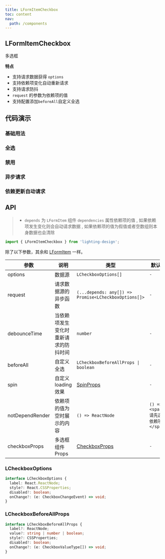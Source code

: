```yaml
---
title: LFormItemCheckbox
toc: content
nav:
  path: /components
---
```


## LFormItemCheckbox

多选框

**特点**

- 支持请求数据获得 `options`
- 支持依赖项变化自动重新请求
- 支持请求防抖
- `request` 的参数为依赖项的值
- 支持配置添加`beforeAll`自定义全选

## 代码演示

### 基础用法

<code src='./demos/Demo1.tsx'></code>

### 全选

<code src='./demos/Demo2.tsx'></code>

### 禁用

<code src='./demos/Demo3.tsx'></code>

### 异步请求

<code src='./demos/Demo4.tsx'></code>

### 依赖更新自动请求

<code src='./demos/Demo5.tsx'></code>

## API

> - `depends` 为 `LFormItem` 组件 `dependencies` 属性依赖项的值 , 如果依赖项发生变化则会自动请求数据 , 如果依赖项的值为假值或者空数组则本身数据也会清除

```ts
import { LFormItemCheckbox } from 'lighting-design';
```

除了以下参数，其余和 [LFormItem](/components/form-item) 一样。

| 参数            | 说明                                 | 类型                                                            | 默认值                              |
| --------------- | ------------------------------------ | --------------------------------------------------------------- | ----------------------------------- |
| options         | 数据源                               | `LCheckboxOptions[]`                                            | `-`                                 |
| request         | 请求数据源的异步函数                 | `(...depends: any[]) => Promise<LCheckboxOptions[]>`            | `-`                                 |
| debounceTime    | 当依赖项发生变化时重新请求的防抖时间 | `number`                                                        | `-`                                 |
| beforeAll       | 自定义全选                           | `LCheckboxBeforeAllProps \| boolean `                           | `-`                                 |
| spin            | 自定义 loading 效果                  | [SpinProps](https://ant.design/components/spin-cn/#api)         | `-`                                 |
| notDependRender | 依赖项的值为空时展示的内容           | `() => ReactNode`                                               | `() => <span>请先选择依赖项</span>` |
| checkboxProps   | 多选框组件 Props                     | [CheckboxProps](https://ant.design/components/checkbox-cn/#api) | `-`                                 |

### LCheckboxOptions

```ts
interface LCheckboxOptions {
  label: React.ReactNode;
  style?: React.CSSProperties;
  disabled?: boolean;
  onChange?: (e: CheckboxChangeEvent) => void;
}
```

### LCheckboxBeforeAllProps

```ts
interface LCheckboxBeforeAllProps {
  label?: ReactNode;
  value?: string | number | boolean;
  style?: CSSProperties;
  disabled?: boolean;
  onChange?: (e: CheckboxValueType[]) => void;
}
```
